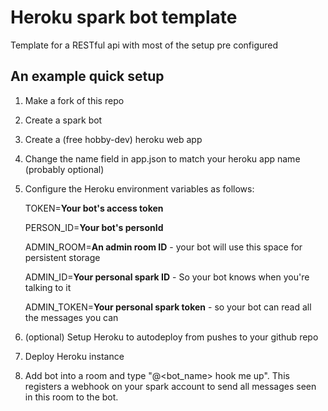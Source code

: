 # Heroku spark bot template
Template for a RESTful api with most of the setup pre configured

## An example quick setup

1. Make a fork of this repo

2. Create a spark bot

3. Create a (free hobby-dev) heroku web app

4. Change the name field in app.json to match your heroku app name (probably optional)

5. Configure the Heroku environment variables as follows:
    
    TOKEN=**Your bot's access token**
    
    PERSON_ID=**Your bot's personId**

    ADMIN_ROOM=**An admin room ID** - your bot will use this space for persistent storage

    ADMIN_ID=**Your personal spark ID** - So your bot knows when you're talking to it

    ADMIN_TOKEN=**Your personal spark token** - so your bot can read all the messages you can
    
6. (optional) Setup Heroku to autodeploy from pushes to your github repo

7. Deploy Heroku instance

8. Add bot into a room and type "@<bot_name> hook me up". This registers a webhook on your spark account to send all messages seen in this room to the bot.

